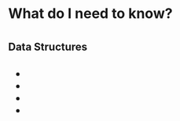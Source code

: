 <h1>What do I need to know?<h1>

<h2>Data Structures<h2>
<ul>
	<li></li>
	<li></li>
	<li></li>
	<li></li>
<ul>

